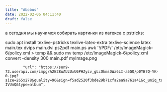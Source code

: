 ```yaml
---
title: "Abobus"
date: 2022-02-06 04:11:40
draft: false
---
```


а сегодня мы научимся собирать картинки из латекса с pstricks:

sudo apt install texlive-pstricks texlive-latex-extra texlive-science
latex main.tex
dvips main.dvi
ps2pdf main.ps
awk '!/PDF/' /etc/ImageMagick-6/policy.xml > temp && sudo mv temp /etc/ImageMagick-6/policy.xml
convert -density 300 main.pdf myImage.png

            "url": "https://sun9-72.userapi.com/impg/A2E28uAUzUxU6PHZyzv_gLcOkmsDWa6LI-a5GQ/p0YB7Q-YK-0.jpg?size=265x278&quality=96&sign=f5ad2520f3bde29b71cfa2ea9a761a41&c_uniq_tag=uq0zZVlcC6UR04n8K06cGZXxdRQSjsizZ3hts-IVUmQ&type=album",

